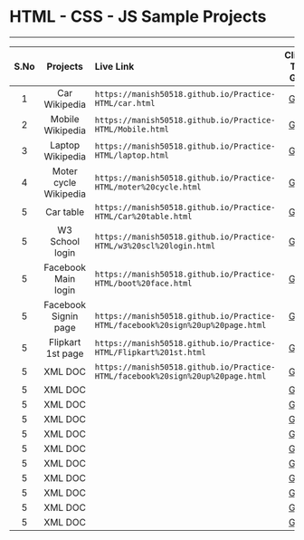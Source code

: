# HTML - CSS - JS Sample Projects

---

|S.No| Projects | Live Link | Click To Go  |
|:---:        | :-------:         |     :-------     |:---: |
|1    | Car Wikipedia |`` https://manish50518.github.io/Practice-HTML/car.html  ``| [GO](https://manish50518.github.io/Practice-HTML/car.html)|
|2    | Mobile Wikipedia |`` https://manish50518.github.io/Practice-HTML/Mobile.html ``| [GO](https://manish50518.github.io/Practice-HTML/Mobile.html) |
|3    | Laptop  Wikipedia |`` https://manish50518.github.io/Practice-HTML/laptop.html ``| [GO](https://manish50518.github.io/Practice-HTML/laptop.html) |
|4    | Moter cycle Wikipedia |``https://manish50518.github.io/Practice-HTML/moter%20cycle.html ``| [GO](https://manish50518.github.io/Practice-HTML/moter%20cycle.html) |
|5    | Car table |``https://manish50518.github.io/Practice-HTML/Car%20table.html``| [GO](https://manish50518.github.io/Practice-HTML/Car%20table.html) |
|5    | W3 School login |``https://manish50518.github.io/Practice-HTML/w3%20scl%20login.html``| [GO](https://manish50518.github.io/Practice-HTML/w3%20scl%20login.html) |
|5    | Facebook Main login |``https://manish50518.github.io/Practice-HTML/boot%20face.html ``| [GO](https://manish50518.github.io/Practice-HTML/boot%20face.html) |
|5    | Facebook Signin page |`` https://manish50518.github.io/Practice-HTML/facebook%20sign%20up%20page.html``| [GO](https://manish50518.github.io/Practice-HTML/facebook%20sign%20up%20page.html) |
|5    | Flipkart 1st page |``https://manish50518.github.io/Practice-HTML/Flipkart%201st.html ``| [GO](https://manish50518.github.io/Practice-HTML/Flipkart%201st.html) |
|5    | XML DOC |``https://manish50518.github.io/Practice-HTML/facebook%20sign%20up%20page.html ``| [GO](https://manish50518.github.io/Practice-HTML/facebook%20sign%20up%20page.html) |
|5    | XML DOC |`` ``| [GO](https://manish50518.github.io/Practice-HTML/) |
|5    | XML DOC |`` ``| [GO](https://manish50518.github.io/Practice-HTML/Car%20table.html) |
|5    | XML DOC |`` ``| [GO](https://manish50518.github.io/Practice-HTML/Car%20table.html) |
|5    | XML DOC |`` ``| [GO](https://manish50518.github.io/Practice-HTML/Car%20table.html) |
|5    | XML DOC |`` ``| [GO](https://manish50518.github.io/Practice-HTML/Car%20table.html) |
|5    | XML DOC |`` ``| [GO](https://manish50518.github.io/Practice-HTML/Car%20table.html) |
|5    | XML DOC |`` ``| [GO](https://manish50518.github.io/Practice-HTML/Car%20table.html) |
|5    | XML DOC |`` ``| [GO](https://manish50518.github.io/Practice-HTML/Car%20table.html) |
|5    | XML DOC |`` ``| [GO](https://manish50518.github.io/Practice-HTML/Car%20table.html) |
|5    | XML DOC |`` ``| [GO](https://manish50518.github.io/Practice-HTML/Car%20table.html) |






